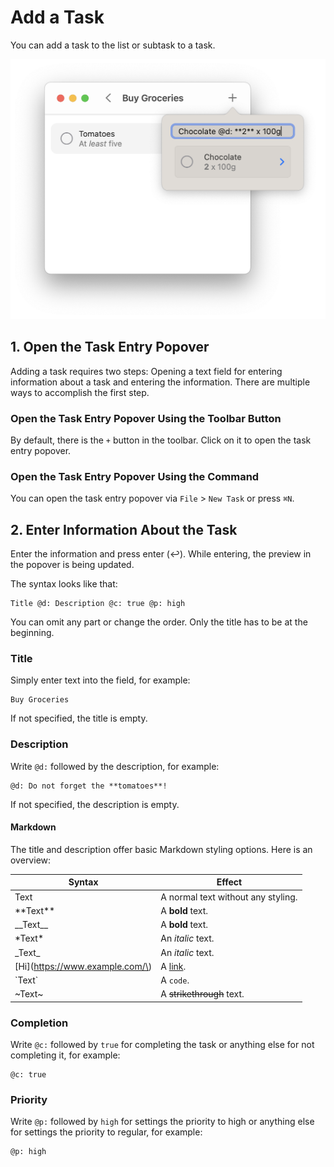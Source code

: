 # Add a Task

You can add a task to the list or subtask to a task.

![Task Entry Popover][image-1]

## 1. Open the Task Entry Popover

Adding a task requires two steps: Opening a text field for entering information about a task and entering the information. There are multiple ways to accomplish the first step.

### Open the Task Entry Popover Using the Toolbar Button

By default, there is the `+` button in the toolbar. Click on it to open the task entry popover.

### Open the Task Entry Popover Using the Command

You can open the task entry popover via `File` \> `New Task` or press `⌘N`.

## 2. Enter Information About the Task

Enter the information and press enter (↩︎). While entering, the preview in the popover is being updated.

The syntax looks like that:

	Title @d: Description @c: true @p: high

You can omit any part or change the order. Only the title has to be at the beginning.

### Title

Simply enter text into the field, for example:

	Buy Groceries

If not specified, the title is empty.

### Description

Write `@d:` followed by the description, for example:

	@d: Do not forget the **tomatoes**!

If not specified, the description is empty.

#### Markdown

The title and description offer basic Markdown styling options. Here is an overview:

| Syntax                                 | Effect                             |
| -------------------------------------- | ---------------------------------- |
| Text                                   | A normal text without any styling. |
| \*\*Text\*\*                   		 | A **bold** text.                   |
| \_\_Text\_\_                   		 | A __bold__ text.                   |
| \*Text\*                           	 | An *italic* text.                  |
| \_Text\_                           	 | An _italic_ text.                  |
| \[Hi\]\(https://www.example.com/\) 	 | A [link][1].                       |
| \`Text\`                           	 | A `code`.                          |
| \~Text\~                           	 | A ~~strikethrough~~ text.      	  |

### Completion

Write `@c:` followed by `true` for completing the task or anything else for not completing it, for example:

	@c: true

### Priority

Write `@p:` followed by `high` for settings the priority to high or anything else for settings the priority to regular, for example:

	@p: high

[1]:	https://example.com/

[image-1]:	../../Icons/AddTask.png